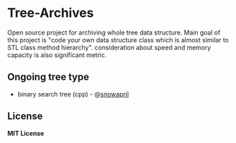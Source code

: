 # Tree-Archives

Open source project for archiving whole tree data structure. Main goal of this project is "code your own data structure class which is almost similar to STL class method hierarchy". consideration about speed and memory capacity is also significant metric.

## Ongoing tree type
* binary search tree (cpp) - @[snowapril](https://github.com/Snowapril)

## License
**MIT License**
